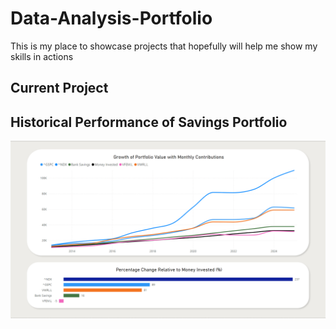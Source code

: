 # Data-Analysis-Portfolio
This is my place to showcase projects that hopefully will help me show my skills in actions

## Current Project

## Historical Performance of Savings Portfolio
![alt text](https://github.com/pmslepko/Data-Analysis-Portfolio/blob/main/Historical%20Performance%20of%20Savings%20Portfolio/Historical%20Performance%20of%20Savings%20Portfolio%20preview.png)
